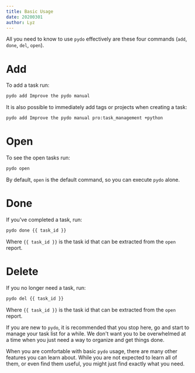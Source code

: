 ```yaml
---
title: Basic Usage
date: 20200301
author: Lyz
---
```


All you need to know to use `pydo` effectively are these four commands (`add`, `done`, `del`,
`open`).

# Add

To add a task run:

```bash
pydo add Improve the pydo manual
```

It is also possible to immediately add tags or projects when creating a task:

```bash
pydo add Improve the pydo manual pro:task_management +python
```

# Open

To see the open tasks run:

```bash
pydo open
```

By default, `open` is the default command, so you can execute `pydo` alone.

# Done

If you've completed a task, run:

```bash
pydo done {{ task_id }}
```

Where `{{ task_id }}` is the task id that can be extracted from the `open`
report.

# Delete

If you no longer need a task, run:

```bash
pydo del {{ task_id }}
```

Where `{{ task_id }}` is the task id that can be extracted from the `open`
report.

If you are new to `pydo`, it is recommended that you stop here, go and start to
manage your task list for a while. We don't want you to be overwhelmed at a time
when you just need a way to organize and get things done.

When you are comfortable with basic `pydo` usage, there are many other features
you can learn about. While you are not expected to learn all of them, or even
find them useful, you might just find exactly what you need.
